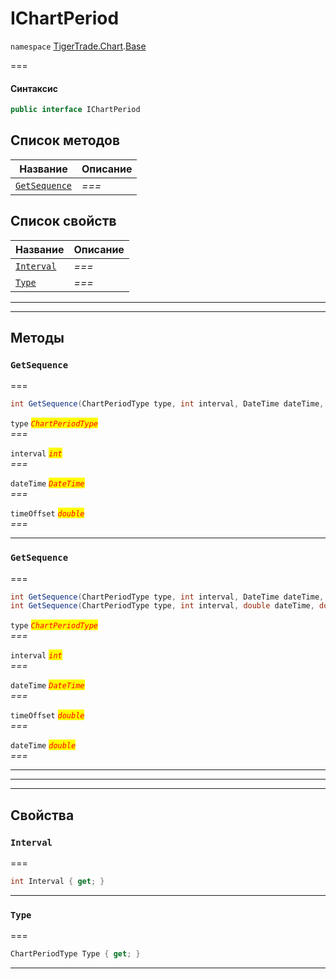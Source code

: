 # IChartPeriod

`namespace` [TigerTrade.Chart](../../../).[Base](./)

\===

#### Синтаксис

```csharp
public interface IChartPeriod
```

## Список методов

| Название                                               | Описание |
| ------------------------------------------------------ | -------- |
| [`GetSequence`](ichartperiod.cs.md#method-getsequence) | _===_    |

## Список свойств

| Название                                           | Описание |
| -------------------------------------------------- | -------- |
| [`Interval`](ichartperiod.cs.md#property-interval) | _===_    |
| [`Type`](ichartperiod.cs.md#property-type)         | _===_    |

***

***

## Методы

### `GetSequence` <a href="#method-getsequence" id="method-getsequence"></a>

\===

```csharp
int GetSequence(ChartPeriodType type, int interval, DateTime dateTime, double timeOffset)
```

`type` _<mark style="color:red;">`ChartPeriodType`</mark>_\
_===_

`interval` _<mark style="color:red;">`int`</mark>_\
_===_

`dateTime` _<mark style="color:red;">`DateTime`</mark>_\
_===_

`timeOffset` _<mark style="color:red;">`double`</mark>_\
_===_

***

### `GetSequence` <a href="#method-getsequence" id="method-getsequence"></a>

\===

```csharp
int GetSequence(ChartPeriodType type, int interval, DateTime dateTime, double timeOffset)
int GetSequence(ChartPeriodType type, int interval, double dateTime, double timeOffset)
```

`type` _<mark style="color:red;">`ChartPeriodType`</mark>_\
_===_

`interval` _<mark style="color:red;">`int`</mark>_\
_===_

`dateTime` _<mark style="color:red;">`DateTime`</mark>_\
_===_

`timeOffset` _<mark style="color:red;">`double`</mark>_\
_===_

`dateTime` _<mark style="color:red;">`double`</mark>_\
_===_

***

***

***

## Свойства

### `Interval` <a href="#property-interval" id="property-interval"></a>

\===

```csharp
int Interval { get; }
```

***

### `Type` <a href="#property-type" id="property-type"></a>

\===

```csharp
ChartPeriodType Type { get; }
```

***

